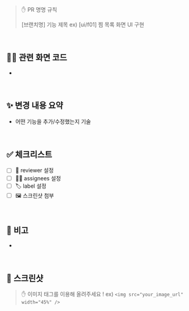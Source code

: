 > ✋ PR 명명 규칙
> 
> [브랜치명] 기능 제목  ex) [ui/f01] 찜 목록 화면 UI 구현 

<br>

## 👨‍💻 관련 화면 코드
- 

<br>

## ✨ 변경 내용 요약
- 어떤 기능을 추가/수정했는지 기술

<br>

## ✅ 체크리스트
- [ ] 🙋 reviewer 설정 
- [ ] 👨‍🔧 assignees 설정 
- [ ] 🏷️ label 설정 
- [ ] 🖼️ 스크린샷 첨부 

<br>

## 💬 비고
- 

<br>

## 📸 스크린샷 
> ✋ 이미지 태그를 이용해 올려주세요 !
> ex) `<img src="your_image_url" width="45%" />`
